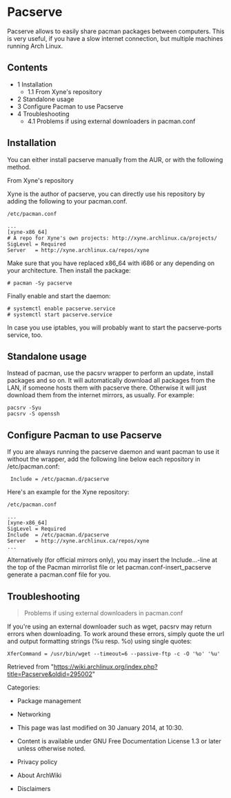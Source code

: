 Pacserve
========

Pacserve allows to easily share pacman packages between computers. This
is very useful, if you have a slow internet connection, but multiple
machines running Arch Linux.

Contents
--------

-   1 Installation
    -   1.1 From Xyne's repository
-   2 Standalone usage
-   3 Configure Pacman to use Pacserve
-   4 Troubleshooting
    -   4.1 Problems if using external downloaders in pacman.conf

Installation
------------

You can either install pacserve manually from the AUR, or with the
following method.

From Xyne's repository

Xyne is the author of pacserve, you can directly use his repository by
adding the following to your pacman.conf.

    /etc/pacman.conf

    ...
    [xyne-x86_64]
    # A repo for Xyne's own projects: http://xyne.archlinux.ca/projects/
    SigLevel = Required
    Server   = http://xyne.archlinux.ca/repos/xyne

Make sure that you have replaced x86_64 with i686 or any depending on
your architecture. Then install the package:

    # pacman -Sy pacserve

Finally enable and start the daemon:

    # systemctl enable pacserve.service
    # systemctl start pacserve.service

In case you use iptables, you will probably want to start the
pacserve-ports service, too.

Standalone usage
----------------

Instead of pacman, use the pacsrv wrapper to perform an update, install
packages and so on. It will automatically download all packages from the
LAN, if someone hosts them with pacserve there. Otherwise it will just
download them from the internet mirrors, as usually. For example:

    pacsrv -Syu
    pacsrv -S openssh

Configure Pacman to use Pacserve
--------------------------------

If you are always running the pacserve daemon and want pacman to use it
without the wrapper, add the following line below each repository in
/etc/pacman.conf:

     Include = /etc/pacman.d/pacserve

Here's an example for the Xyne repository:

    /etc/pacman.conf

    ...
    [xyne-x86_64]
    SigLevel = Required
    Include  = /etc/pacman.d/pacserve
    Server   = http://xyne.archlinux.ca/repos/xyne
    ...

Alternatively (for official mirrors only), you may insert the
Include...-line at the top of the Pacman mirrorlist file or let
pacman.conf-insert_pacserve generate a pacman.conf file for you.

Troubleshooting
---------------

> Problems if using external downloaders in pacman.conf

If you're using an external downloader such as wget, pacsrv may return
errors when downloading. To work around these errors, simply quote the
url and output formatting strings (%u resp. %o) using single quotes:

    XferCommand = /usr/bin/wget --timeout=6 --passive-ftp -c -O '%o' '%u'

Retrieved from
"https://wiki.archlinux.org/index.php?title=Pacserve&oldid=295002"

Categories:

-   Package management
-   Networking

-   This page was last modified on 30 January 2014, at 10:30.
-   Content is available under GNU Free Documentation License 1.3 or
    later unless otherwise noted.
-   Privacy policy
-   About ArchWiki
-   Disclaimers
